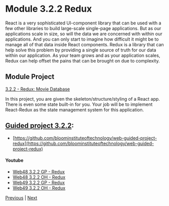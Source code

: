 #  Module 3.2.2 Redux

React is a very sophisticated UI-component library that can be used with a few other libraries to build large-scale single-page applications. But as our applications scale in size, so will the data we are concerned with within our applications. And you can only start to imagine how difficult it might be to manage all of that data inside React components. Redux is a library that can help solve this problem by providing a single source of truth for our data within our application. As your team grows and as your application scales, Redux can help offset the pains that can be brought on due to complexity.

##  Module Project

[3.2.2 - Redux: Movie Database](https://github.com/bloominstituteoftechnology/web-module-project-redux)


In this project, you are given the skeleton/structure/styling of a React app. There is even some state built-in for you. Your job will be to implement React-Redux as the state management system for this application.

## [Guided project 3.2.2](./Guided322):

-   [https://github.com/bloominstituteoftechnology/web-guided-project-redux](https://github.com/bloominstituteoftechnology/web-guided-project-redux)

####    Youtube

-  [Web48 3.2.2 GP - Redux](https://youtu.be/HRkQjFVjNH4)
-  [Web48 3.2.2 OH - Redux ](https://www.youtube.com/watch?v=shr7l58Weg0)
-  [Web49 3.2.2 GP - Redux](https://youtu.be/SeKXpBy1WpI)
-  [Web49 3.2.2 OH - Redux ](https://youtu.be/1QLBGMZiMsw)



[Previous](./Object_5.md) | [Next](./QA.md)